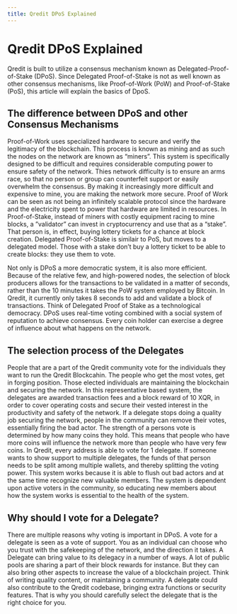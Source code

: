 ```yaml
---
title: Qredit DPoS Explained
---
```

# Qredit DPoS Explained

Qredit is built to utilize a consensus mechanism known as Delegated-Proof-of-Stake (DPoS). Since Delegated Proof-of-Stake is not as well known as other consensus mechanisms, like Proof-of-Work (PoW) and Proof-of-Stake (PoS), this article will explain the basics of DpoS.

## The difference between DPoS and other Consensus Mechanisms
Proof-of-Work uses specialized hardware to secure and verify the legitimacy of the blockchain. This process is known as mining and as such the nodes on the network are known as “miners”. This system is specifically designed to be difficult and requires considerable computing power to ensure safety of the network. Thies network difficulty is to ensure an arms race, so that no person or group can counterfeit support or easily overwhelm the consensus. By making it increasingly more difficult and expensive to mine, you are making the network more secure. Proof of Work can be seen as not being an infinitely scalable protocol since the hardware and the electricity spent to power that hardware are limited in resources.
In Proof-of-Stake, instead of miners with costly equipment racing to mine blocks,  a ”validator” can invest in cryptocurrency and use that as a “stake”. That person is, in effect, buying lottery tickets for a chance at block creation.
Delegated Proof-of-Stake is similair to PoS, but moves to a delegated model. Those with a stake don’t buy a lottery ticket to be able to create blocks: they use them to vote. 

Not only is DPoS a more democratic system, it is also more efficient. Because of the relative few, and high-powered nodes, the selection of block producers allows for the transactions to be validated in a matter of seconds, rather than the 10 minutes it takes the PoW system employed by Bitcoin. In Qredit, it currently only takes 8 seconds to add and validate a block of transactions.
Think of Delegated Proof of Stake as a technological democracy. DPoS uses real-time voting combined with a social system of reputation to achieve consensus. Every coin holder can exercise a degree of influence about what happens on the network.

## The selection process of the Delegates
People that are a part of the Qredit community vote for the individuals they want to run the Qredit Blockcahin. The people who get the most votes, get in forging position. Those elected individuals are maintaining the blockchain and securing the network. In this representative based system, the delegates are awarded transaction fees and a block reward of 10 XQR, in order to cover operating costs and secure their vested interest in the productivity and safety of the network.
If a delegate stops doing a quality job securing the network, people in the community can remove their votes, essentially firing the bad actor.
The strength of a persons vote is determined by how many coins they hold. This means that people who have more coins will influence the network more than people who have very few coins. In Qredit, every address is able to vote for 1 delegate. If someone wants to show support to multiple delegates, the funds of that person needs to be split among multiple wallets, and thereby splitting the voting power.
This system works because it is able to flush out bad actors and at the same time recognize new valuable members. The system is dependent upon active voters in the community, so educating new members about how the system works is essential to the health of the system.

## Why should I vote for a Delegate?
There are multiple reasons why voting is important in DPoS. A vote for a delegate is seen as a vote of support. You as an individual can choose who you trust with the safekeeping of the network, and the direction it takes. A Delegate can bring value to its delegacy in a number of ways. A lot of public pools are sharing a part of their block rewards for instance. But they can also bring other aspects to increase the value of a blockchain project. Think of writing quality content, or maintaining a community. A delegate could also contribute to the Qredit codebase, bringing extra functions or security features. That is why you should carefully select the delegate that is the right choice for you.
